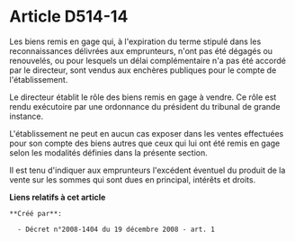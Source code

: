 # Article D514-14

Les biens remis en gage qui, à l'expiration du terme stipulé dans les reconnaissances délivrées aux emprunteurs, n'ont pas
été dégagés ou renouvelés, ou pour lesquels un délai complémentaire n'a pas été accordé par le directeur, sont vendus aux
enchères publiques pour le compte de l'établissement.

Le directeur établit le rôle des biens remis en gage à vendre. Ce rôle est rendu exécutoire par une ordonnance du président
du tribunal de grande instance.

L'établissement ne peut en aucun cas exposer dans les ventes effectuées pour son compte des biens autres que ceux qui lui ont
été remis en gage selon les modalités définies dans la présente section.

Il est tenu d'indiquer aux emprunteurs l'excédent éventuel du produit de la vente sur les sommes qui sont dues en principal,
intérêts et droits.

**Liens relatifs à cet article**

	**Créé par**:

	  - Décret n°2008-1404 du 19 décembre 2008 - art. 1
